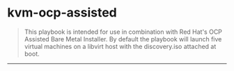 # kvm-ocp-assisted
> This playbook is intended for use in combination with Red Hat's OCP Assisted Bare Metal Installer. By default the playbook will launch five virtual machines on a libvirt host with the discovery.iso attached at boot.
<hr>
